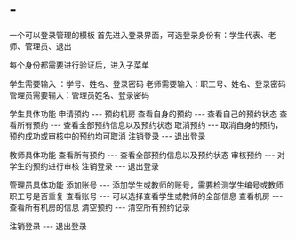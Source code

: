 # -
一个可以登录管理的模板
首先进入登录界面，可选登录身份有：学生代表、老师、管理员、退出

每个身份都需要进行验证后，进入子菜单

学生需要输入 ：学号、姓名、登录密码
老师需要输入：职工号、姓名、登录密码
管理员需要输入：管理员姓名、登录密码

学生具体功能
申请预约 --- 预约机房
查看自身的预约 --- 查看自己的预约状态
查看所有预约 --- 查看全部预约信息以及预约状态
取消预约 --- 取消自身的预约，预约成功或审核中的预约均可取消
注销登录 --- 退出登录

教师具体功能
查看所有预约 --- 查看全部预约信息以及预约状态
审核预约 --- 对学生的预约进行审核
注销登录 --- 退出登录

管理员具体功能
添加账号 --- 添加学生或教师的账号，需要检测学生编号或教师职工号是否重复
查看账号 --- 可以选择查看学生或教师的全部信息
查看机房 --- 查看所有机房的信息
清空预约 --- 清空所有预约记录

注销登录 --- 退出登录
